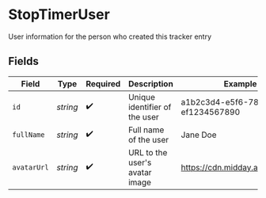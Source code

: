 # StopTimerUser

User information for the person who created this tracker entry


## Fields

| Field                                | Type                                 | Required                             | Description                          | Example                              |
| ------------------------------------ | ------------------------------------ | ------------------------------------ | ------------------------------------ | ------------------------------------ |
| `id`                                 | *string*                             | :heavy_check_mark:                   | Unique identifier of the user        | a1b2c3d4-e5f6-7890-abcd-ef1234567890 |
| `fullName`                           | *string*                             | :heavy_check_mark:                   | Full name of the user                | Jane Doe                             |
| `avatarUrl`                          | *string*                             | :heavy_check_mark:                   | URL to the user's avatar image       | https://cdn.midday.ai/avatar.jpg     |